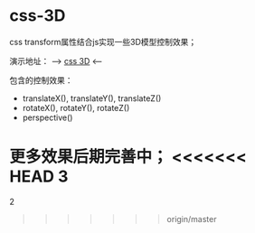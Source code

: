 # css-3D
css transform属性结合js实现一些3D模型控制效果；

演示地址： --> [css 3D](http://huangqiyun.top/css3d/) <--

包含的控制效果：
- translateX(), translateY(), translateZ()
- rotateX(), rotateY(), rotateZ()
- perspective()

更多效果后期完善中；
<<<<<<< HEAD
3
=======
2
>>>>>>> origin/master
